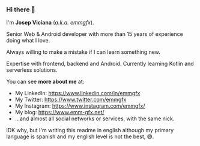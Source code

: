 ### Hi there 👋

I'm **Josep Viciana** (*a.k.a. emmgfx*).

Senior Web & Android developer with more than 15 years of experience doing what I love.

Always willing to make a mistake if I can learn something new.

Expertise with frontend, backend and Android. Currently learning Kotlin and serverless solutions.

You can see **more about me** at:

 - My LinkedIn: https://www.linkedin.com/in/emmgfx
 - My Twitter: https://www.twitter.com/emmgfx
 - My Instagram: https://www.instagram.com/emmgfx/
 - My blog: https://www.emm-gfx.net/
 - ...and almost all social networks or services, with the same nick.
 
 IDK why, but I'm writing this readme in english although my primary language is spanish and my english level is not the best, 😅.
